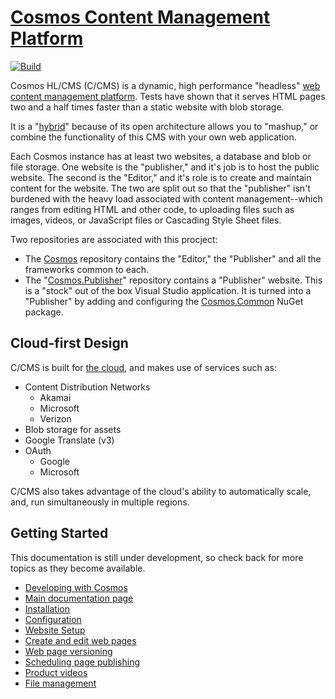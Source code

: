 # [Cosmos Content Management Platform](https://cosmos.azureedge.net)

[![Build](https://github.com/CosmosSoftware/Cosmos.Cms/actions/workflows/main-publish.yml/badge.svg)](https://github.com/CosmosSoftware/Cosmos.Cms/actions/workflows/main-publish.yml)

Cosmos HL/CMS (C/CMS) is a dynamic, high performance "headless" [web content management platform](https://en.wikipedia.org/wiki/Web_content_management_system). Tests have shown that it serves HTML pages two and a half times faster than a static website with blob storage.

It is a "[hybrid](https://en.wikipedia.org/wiki/Mashup_(web_application_hybrid))"  because of its open architecture allows you to "mashup," or combine the functionality of this CMS with your own web application.

Each Cosmos instance has at least two websites, a database and blob or file storage. One website is the "publisher," and it's job is to host the public website.  The second is the "Editor," and it's role is to create and maintain content for the website.  The two are split out so that the "publisher" isn't burdened with the heavy load associated with content management--which ranges from editing HTML and other code, to uploading files such as images, videos, or JavaScript files or Cascading Style Sheet files.

Two repositories are associated with this procject:

* The [Cosmos](https://github.com/StateOfCalifornia/Cosmos) repository contains the "Editor," the "Publisher" and all the frameworks common to each.
* The "[Cosmos.Publisher](https://github.com/StateOfCalifornia/Cosmos.Publisher)" repository contains a "Publisher" website.  This is a "stock" out of the box Visual Studio application. It is turned into a "Publisher" by adding and configuring the [Cosmos.Common](https://www.nuget.org/packages/CDT.Cosmos.Cms.Common/) NuGet package.


## Cloud-first Design

C/CMS is built for [the cloud](https://cosmos.azureedge.net/), and makes use of services such as:

* Content Distribution Networks 
  * Akamai
  * Microsoft
  * Verizon
* Blob storage for assets
* Google Translate (v3)
* OAuth
  * Google
  * Microsoft

C/CMS also takes advantage of the cloud's ability to automatically scale, and, run simultaneously in multiple regions.

## Getting Started

This documentation is still under development, so check back for more topics as they become available.

* [Developing with Cosmos](/Documentation/DevelopingWithCosmos.md)
* [Main documentation page](https://cosmos.azureedge.net/documentation)
* [Installation](https://cosmos.azureedge.net/installation)
* [Configuration](https://cosmos.azureedge.net/configuration)
* [Website Setup](https://cosmos.azureedge.net/website_setup)
* [Create and edit web pages](https://cosmos.azureedge.net/edit_page)
* [Web page versioning](https://cosmos.azureedge.net/page_versions)
* [Scheduling page publishing](https://cosmos.azureedge.net/page_versions#ScheduleRelease)
* [Product videos](https://cosmos.azureedge.net/video)
* [File management](https://cosmos.azureedge.net/file_management)
